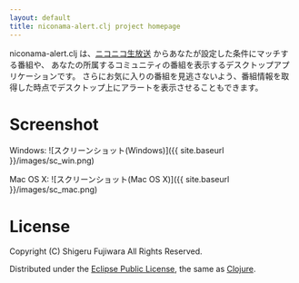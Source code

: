 ```yaml
---
layout: default
title: niconama-alert.clj project homepage
---
```


niconama-alert.clj は、[ニコニコ生放送](http://live.nicovideo.jp/) からあなたが設定した条件にマッチする番組や、
あなたの所属するコミュニティの番組を表示するデスクトップアプリケーションです。
さらにお気に入りの番組を見逃さないよう、番組情報を取得した時点でデスクトップ上にアラートを表示させることもできます。

Screenshot
==========

Windows: ![スクリーンショット(Windows)]({{ site.baseurl }}/images/sc_win.png)

Mac OS X: ![スクリーンショット(Mac OS X)]({{ site.baseurl }}/images/sc_mac.png)



License
=======

Copyright (C) Shigeru Fujiwara All Rights Reserved.

Distributed under the [Eclipse Public License](http://opensource.org/licenses/eclipse-1.0.php), the same as [Clojure](http://clojure.org/).

